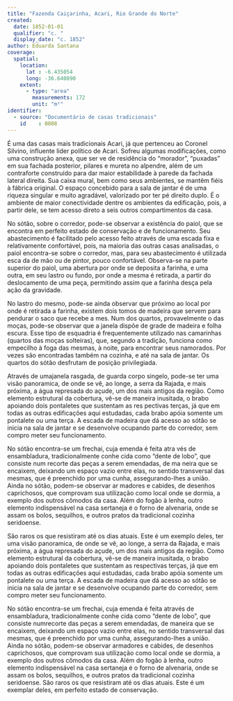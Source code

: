 ```yaml
---
title: "Fazenda Caiçarinha, Acari, Rio Grande do Norte"
created:
  date: 1852-01-01
  qualifier: "c. "
  display_date: "c. 1852"
author: Eduarda Santana
coverage:
  spatial:
    location:
      lat : -6.435054
      long: -36.640890
    extent:
      - type: "area"
        measurements: 172
        unit: "m²"
identifier:
  - source: "Documentário de casas tradicionais"
    id    : 0008
---
```


É uma das casas mais tradicionais Acari, já que pertenceu ao Coronel Silvino, influente líder político de Acari. Sofreu algumas modificações, como uma construção anexa, que ser ve de residência do “morador”, “puxadas” em sua fachada posterior, pilares e mureta no alpendre, além de um contraforte construído para dar maior estabilidade à parede da fachada lateral direita. Sua caixa mural, bem como seus ambientes, se mantêm fiéis à fábrica original. O espaço concebido para a sala de jantar é de uma riqueza singular e muito agradável, valorizado por ter pé direito duplo. É o ambiente de maior conectividade dentre os ambientes da edificação, pois, a partir dele, se tem acesso direto a seis outros compartimentos da casa. 

No sótão, sobre o corredor, pode-se observar a existência do paiol, que se encontra em perfeito estado de conservação e de funcionamento. Seu abastecimento é facilitado pelo acesso feito através de uma escada fixa e relativamente confortável, pois, na maioria das outras casas analisadas, o paiol encontra-se sobre o corredor, mas, para seu abastecimento é utilizada esca da de mão ou de pintor, pouco confortável. Observa-se na parte superior do paiol, uma abertura por onde se deposita a farinha, e uma outra, em seu lastro ou fundo, por onde a mesma é retirada, a partir do deslocamento de uma peça, permitindo assim que a farinha desça pela ação da gravidade.

No lastro do mesmo, pode-se ainda observar que próximo ao local por onde é retirada a farinha, existem dois tomos de madeira que servem para pendurar o saco que recebe a mes. Num dos quartos, provavelmente o das moças, pode-se observar que a janela dispõe de grade de madeira e folha escura. Esse tipo de esquadria é frequentemente utilizado nas camarinhas (quartos das moças solteiras), que, segundo a tradição, funciona como empecilho à foga das mesmas, à noite, para encontrar seus namorados. Por vezes são encontradas também na cozinha, e até na sala de jantar. Os quartos do sótão desfrutam de posição privilegiada.

Através de umajanela rasgada, de guarda corpo singelo, pode-se ter uma visão panoramica, de onde se vê, ao longe, a serra da Rajada, e mais próxima, a água represada do açude, um dos mais antigos da região. Como elemento estrutural da cobertura, vê-se de maneira inusitada, o brabo apoiando dois pontaletes que sustentam as res pectivas terças, já que em todas as outras edificações aqui estudadas, cada brabo apóia somente um pontalete ou uma terça. A escada de madeira que dá acesso ao sótão se inicia na sala de jantar e se desenvolve ocupando parte do corredor, sem compro meter seu funcionamento.

No sótão encontra-se um frechai, cuja emenda é feita atra vés de ensambladura, tradicionalmente conhe cida como “dente de lobo”, que consiste num recorte das peças a serem emendadas, de ma neira que se encaixem, deixando um espaço vazio entre elas, no sentido transversal das mesmas, que é preenchido por uma cunha, assegurando-lhes a união. Ainda no sótão, podem-se observar ar madores e cabides, de desenhos caprichosos, que comprovam sua utilização como local onde se dormia, a exemplo dos outros cômodos da casa. Além do fogão à lenha, outro elemento indispensável na casa sertaneja é o forno de alvenaria, onde se assam os bolos, sequilhos, e outros pratos da tradicional cozinha seridoense. 

São raros os que resistiram até os dias atuais. Este é um exemplo deles, ter uma visão panoramica, de onde se vê, ao longe, a serra da Rajada, e mais próxima, a água represada do açude, um dos mais antigos da região. Como elemento estrutural da cobertura, vê-se de maneira inusitada, o brabo apoiando dois pontaletes que sustentam as respectivas terças, já que em todas as outras edificações aqui estudadas, cada brabo apóia somente um pontalete ou uma terça. A escada de madeira que dá acesso ao sótão se inicia na sala de jantar e se desenvolve ocupando parte do corredor, sem compro meter seu funcionamento.

No sótão encontra-se um frechai, cuja emenda é feita através de ensambladura, tradicionalmente conhe cida como “dente de lobo”, que consiste numrecorte das peças a serem emendadas, de maneira que se encaixem, deixando um espaço vazio entre elas, no sentido transversal das mesmas, que é preenchido por uma cunha, assegurando-lhes a união. Ainda no sótão, podem-se observar armadores e cabides, de desenhos caprichosos, que comprovam sua utilização como local onde se dormia, a exemplo dos outros cômodos da casa. Além do fogão à lenha, outro elemento indispensável na casa sertaneja é o forno de alvenaria, onde se assam os bolos, sequilhos, e outros pratos da tradicional cozinha seridoense. São raros os que resistiram até os dias atuais. Este é um exemplar deles, em perfeito estado de conservação.
